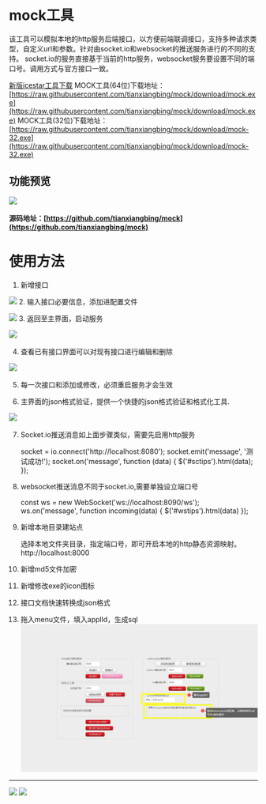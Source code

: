 # mock工具
该工具可以模拟本地的http服务后端接口，以方便前端联调接口，支持多种请求类型，自定义url和参数。针对由socket.io和websocket的推送服务进行的不同的支持。
socket.io的服务直接基于当前的http服务，websocket服务要设置不同的端口号。调用方式与官方接口一致。


[新版icestar工具下载](https://github.com/tianxiangbing/icestar/releases/download/2.0.3/icestar.exe)
MOCK工具(64位)下载地址：
[https://raw.githubusercontent.com/tianxiangbing/mock/download/mock.exe](https://raw.githubusercontent.com/tianxiangbing/mock/download/mock.exe)
MOCK工具(32位)下载地址：
[https://raw.githubusercontent.com/tianxiangbing/mock/download/mock-32.exe](https://raw.githubusercontent.com/tianxiangbing/mock/download/mock-32.exe)

## 功能预览
![](imgs/step.jpg)

**源码地址：[https://github.com/tianxiangbing/mock](https://github.com/tianxiangbing/mock)**
# 使用方法

1. 新增接口

![](imgs/step-1.jpg)
2. 输入接口必要信息，添加进配置文件

![](imgs/step-2-3.jpg)
3. 返回至主界面，启动服务

![](imgs/step-3.jpg)

4. 查看已有接口界面可以对现有接口进行编辑和删除

![](imgs/step-4.jpg)

5. 每一次接口和添加或修改，必须重启服务才会生效

6. 主界面的json格式验证，提供一个快捷的json格式验证和格式化工具.

![](imgs/step-6.jpg)

7. Socket.io推送消息如上面步骤类似，需要先启用http服务

    socket = io.connect('http://localhost:8080');
    socket.emit('message', '测试成功!');
    socket.on('message', function (data) {
        $('#sctips').html(data);
    });

8. websocket推送消息不同于socket.io,需要单独设立端口号

    const ws = new WebSocket('ws://localhost:8090/ws');
    ws.on('message', function incoming(data) {
        $('#wstips').html(data)
    });

9. 新增本地目录建站点

    选择本地文件夹目录，指定端口号，即可开启本地的http静态资源映射。http://localhost:8000

10. 新增md5文件加密
11. 新增修改exe的icon图标
12. 接口文档快速转换成json格式
13. 拖入menu文件，填入applId，生成sql
![](imgs/menutosql.png)
 ----------------------------------------
 
![](imgs/importjson.jpg)
![](imgs/importjson-2.jpg)